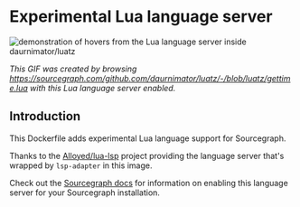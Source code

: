# Experimental Lua language server

![demonstration of hovers from the Lua language server inside daurnimator/luatz](https://cl.ly/2d1e08103r2A/lua.gif)

*This GIF was created by browsing https://sourcegraph.com/github.com/daurnimator/luatz/-/blob/luatz/gettime.lua with this Lua language server enabled.*

## Introduction

This Dockerfile adds experimental Lua language support for Sourcegraph.

Thanks to the [Alloyed/lua-lsp](https://github.com/Alloyed/lua-lsp) project providing the language server that's wrapped by `lsp-adapter` in this image.

Check out the [Sourcegraph docs](http://about.sourcegraph.com/docs/code-intelligence/experimental-language-servers) for information on enabling this language server for your Sourcegraph installation.
